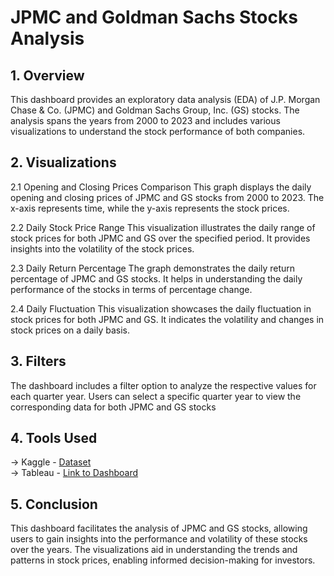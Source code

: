 # JPMC and Goldman Sachs Stocks Analysis
## 1. Overview
This dashboard provides an exploratory data analysis (EDA) of J.P. Morgan Chase & Co. (JPMC) and Goldman Sachs Group, Inc. (GS) stocks. The analysis spans the years from 2000 to 2023 and includes various visualizations to understand the stock performance of both companies.

## 2. Visualizations
2.1 Opening and Closing Prices Comparison
This graph displays the daily opening and closing prices of JPMC and GS stocks from 2000 to 2023. The x-axis represents time, while the y-axis represents the stock prices.

2.2 Daily Stock Price Range
This visualization illustrates the daily range of stock prices for both JPMC and GS over the specified period. It provides insights into the volatility of the stock prices.

2.3 Daily Return Percentage
The graph demonstrates the daily return percentage of JPMC and GS stocks. It helps in understanding the daily performance of the stocks in terms of percentage change.

2.4 Daily Fluctuation
This visualization showcases the daily fluctuation in stock prices for both JPMC and GS. It indicates the volatility and changes in stock prices on a daily basis.

## 3. Filters
The dashboard includes a filter option to analyze the respective values for each quarter year. Users can select a specific quarter year to view the corresponding data for both JPMC and GS stocks

## 4. Tools Used
-> Kaggle - <a href="https://www.kaggle.com/datasets/kapturovalexander/goldman-sachs-and-jpmorgan-chase-share-prices">Dataset</a><br>
-> Tableau - <a href="https://public.tableau.com/app/profile/sanjayraja.sreeraja/viz/JPMCvsGS/JPMvsGSStocks">Link to Dashboard</a>

## 5. Conclusion
This dashboard facilitates the analysis of JPMC and GS stocks, allowing users to gain insights into the performance and volatility of these stocks over the years. The visualizations aid in understanding the trends and patterns in stock prices, enabling informed decision-making for investors.
